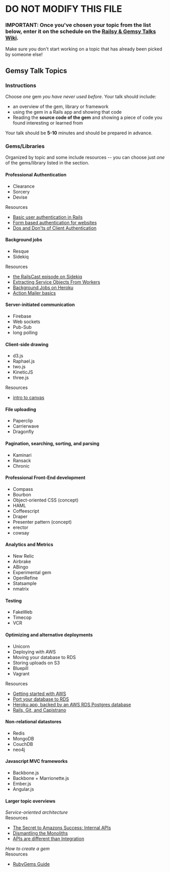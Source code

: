 # DO NOT MODIFY THIS FILE

### IMPORTANT: Once you've chosen your topic from the list below, enter it on the schedule on the [Railsy & Gemsy Talks Wiki](../../../wiki/railsy-and-gemsy-talks).  

Make sure you don't start working on a topic that has already been picked by someone else!

## Gemsy Talk Topics

### Instructions

Choose *one* gem *you have never used before*.  Your talk should include:
- an overview of the gem, library or framework
- using the gem in a Rails app and showing that code
- Reading the **source code of the gem** and showing a piece of code you found interesting or learned from

Your talk should be **5-10** minutes and should be prepared in
advance.

### Gems/Libraries
Organized by topic and some include resources -- you can choose just *one* of the gems/library listed in the section.

#### Professional Authentication
* Clearance
* Sorcery
* Devise

Resources
- [Basic user authentication in Rails](http://nycda.com/blog/basic-user-authentication-model-in-rails-4/)
- [Form based authentication for websites](http://stackoverflow.com/questions/549/the-definitive-guide-to-form-based-website-authentication)
- [Dos and Don'ts of Client Authentication](http://cookies.lcs.mit.edu/pubs/webauth%3atr.pdf)

#### Background jobs
* Resque
* Sidekiq

Resources
- [the RailsCast episode on Sidekiq](http://railscasts.com/episodes/366-sidekiq)
- [Extracting Service Objects From Workers](http://blog.carbonfive.com/2014/04/22/extracting-service-objects-workers/)
- [Background Jobs on Heroku](https://devcenter.heroku.com/articles/background-jobs-queueing)
- [Action Mailer basics](http://guides.rubyonrails.org/action_mailer_basics.html)


#### Server-initiated communication
* Firebase
* Web sockets
* Pub-Sub
* long polling

#### Client-side drawing

- d3.js
- Raphael.js
- two.js
- KineticJS
- three.js

Resources
 - [intro to canvas](http://diveintohtml5.info/canvas.html)


#### File uploading

* Paperclip
* Carrierwave
* Dragonfly


#### Pagination, searching, sorting, and parsing

* Kaminari
* Ransack
* Chronic

#### Professional Front-End development

* Compass
* Bourbon
* Object-oriented CSS (concept)
* HAML
* Coffeescript
* Draper
* Presenter pattern (concept)
* erector
* cowsay

#### Analytics and Metrics

* New Relic
* Airbrake
* ABingo
* Experimental gem
* OpenRefine
* Statsample
* nmatrix


#### Testing

* FakeWeb
* Timecop
* VCR


#### Optimizing and alternative deployments

* Unicorn
* Deploying with AWS
* Moving your database to RDS
* Storing uploads on S3
* Bluepill
* Vagrant


Resources
  - [Getting started with AWS](http://aws.amazon.com/documentation/gettingstarted/)
  - [Port your database to RDS](http://fabscode.tumblr.com/post/68519603807/port-your-heroku-database-to-aws)
  - [Heroku app, backed by an AWS RDS Postgres database](http://www.reinteractive.net/posts/128-heroku-app-backed-by-an-aws-rds-postgres-database)
  - [Rails, Git, and Capistrano](http://robmclarty.com/blog/how-to-deploy-a-rails-4-app-with-git-and-capistrano)


#### Non-relational datastores

* Redis
* MongoDB
* CouchDB
* neo4j

#### Javascript MVC frameworks

* Backbone.js
* Backbone + Marrionette.js
* Ember.js
* Angular.js


#### Larger topic overviews

*Service-oriented architecture*<br>
Resources
   - [The Secret to Amazons Success: Internal APIs](http://apievangelist.com/2012/01/12/the-secret-to-amazons-success-internal-apis/)
   - [Dismantling the Monoliths](https://engineering.groupon.com/2013/misc/i-tier-dismantling-the-monoliths/)
   - [APIs are different than Integration](http://pages.apigee.com/rs/apigee/images/APIs-not-integration-ebook-05-2014.pdf)

*How to create a gem*<br>
Resources
* [RubyGems Guide](http://guides.rubygems.org/)
